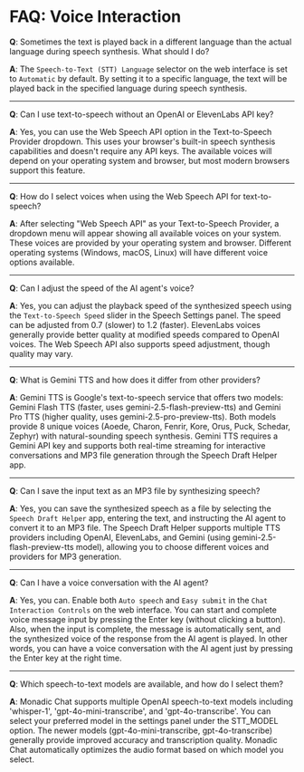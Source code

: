 # FAQ: Voice Interaction

**Q**: Sometimes the text is played back in a different language than the actual language during speech synthesis. What should I do?

**A**: The `Speech-to-Text (STT) Language` selector on the web interface is set to `Automatic` by default. By setting it to a specific language, the text will be played back in the specified language during speech synthesis.

---

**Q**: Can I use text-to-speech without an OpenAI or ElevenLabs API key?

**A**: Yes, you can use the Web Speech API option in the Text-to-Speech Provider dropdown. This uses your browser's built-in speech synthesis capabilities and doesn't require any API keys. The available voices will depend on your operating system and browser, but most modern browsers support this feature.

---

**Q**: How do I select voices when using the Web Speech API for text-to-speech?

**A**: After selecting "Web Speech API" as your Text-to-Speech Provider, a dropdown menu will appear showing all available voices on your system. These voices are provided by your operating system and browser. Different operating systems (Windows, macOS, Linux) will have different voice options available.

---

**Q**: Can I adjust the speed of the AI agent's voice?

**A**: Yes, you can adjust the playback speed of the synthesized speech using the `Text-to-Speech Speed` slider in the Speech Settings panel. The speed can be adjusted from 0.7 (slower) to 1.2 (faster). ElevenLabs voices generally provide better quality at modified speeds compared to OpenAI voices. The Web Speech API also supports speed adjustment, though quality may vary.

---

**Q**: What is Gemini TTS and how does it differ from other providers?

**A**: Gemini TTS is Google's text-to-speech service that offers two models: Gemini Flash TTS (faster, uses gemini-2.5-flash-preview-tts) and Gemini Pro TTS (higher quality, uses gemini-2.5-pro-preview-tts). Both models provide 8 unique voices (Aoede, Charon, Fenrir, Kore, Orus, Puck, Schedar, Zephyr) with natural-sounding speech synthesis. Gemini TTS requires a Gemini API key and supports both real-time streaming for interactive conversations and MP3 file generation through the Speech Draft Helper app.

---

**Q**: Can I save the input text as an MP3 file by synthesizing speech?

**A**: Yes, you can save the synthesized speech as a file by selecting the `Speech Draft Helper` app, entering the text, and instructing the AI agent to convert it to an MP3 file. The Speech Draft Helper supports multiple TTS providers including OpenAI, ElevenLabs, and Gemini (using gemini-2.5-flash-preview-tts model), allowing you to choose different voices and providers for MP3 generation.

---

**Q**: Can I have a voice conversation with the AI agent?

**A**: Yes, you can. Enable both `Auto speech` and `Easy submit` in the `Chat Interaction Controls` on the web interface. You can start and complete voice message input by pressing the Enter key (without clicking a button). Also, when the input is complete, the message is automatically sent, and the synthesized voice of the response from the AI agent is played. In other words, you can have a voice conversation with the AI agent just by pressing the Enter key at the right time.

---

**Q**: Which speech-to-text models are available, and how do I select them?

**A**: Monadic Chat supports multiple OpenAI speech-to-text models including 'whisper-1', 'gpt-4o-mini-transcribe', and 'gpt-4o-transcribe'. You can select your preferred model in the settings panel under the STT_MODEL option. The newer models (gpt-4o-mini-transcribe, gpt-4o-transcribe) generally provide improved accuracy and transcription quality. Monadic Chat automatically optimizes the audio format based on which model you select.

